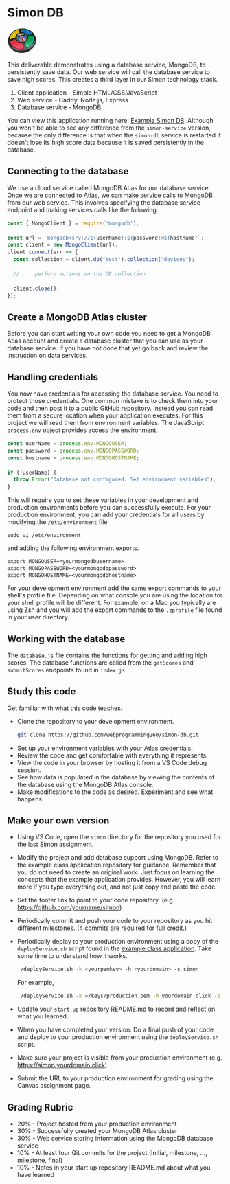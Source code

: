 # Simon DB

![Simon](../simon.png)

This deliverable demonstrates using a database service, MongoDB, to persistently save data. Our web service will call the database service to save high scores. This creates a third layer in our Simon technology stack.

1. Client application - Simple HTML/CSS/JavaScript
1. Web service - Caddy, Node.js, Express
1. Database service - MongoDB

You can view this application running here: [Example Simon DB](https://simon-db.cs260.click). Although you won't be able to see any difference from the `simon-service` version, because the only difference is that when the `simon-db` service is restarted it doesn't lose its high score data because it is saved persistently in the database.

## Connecting to the database

We use a cloud service called MongoDB Atlas for our database service. Once we are connected to Atlas, we can make service calls to MongoDB from our web service. This involves specifying the database service endpoint and making services calls like the following.

```Javascript
const { MongoClient } = require('mongodb');

const url = `mongodb+srv://${userName}:${password}@${hostname}`;
const client = new MongoClient(url);
client.connect(err => {
  const collection = client.db("test").collection("devices");

  // ... perform actions on the DB collection

  client.close();
});

```

## Create a MongoDB Atlas cluster

Before you can start writing your own code you need to get a MongoDB Atlas account and create a database cluster that you can use as your database service. If you have not done that yet go back and review the instruction on data services.

## Handling credentials

You now have credentials for accessing the database service. You need to protect those credentials. One common mistake is to check them into your code and then post it to a public GitHub repository. Instead you can read them from a secure location when your application executes. For this project we will read them from environment variables. The JavaScript `process.env` object provides access the environment.

```Javascript
const userName = process.env.MONGOUSER;
const password = process.env.MONGOPASSWORD;
const hostname = process.env.MONGOHOSTNAME;

if (!userName) {
  throw Error("Database not configured. Set environment variables");
}
```

This will require you to set these variables in your development and production environments before you can successfully execute. For your production environment, you can add your credentials for all users by modifying the `/etc/environment` file

```
sudo vi /etc/environment
```

and adding the following environment exports.

```
export MONGOUSER=<yourmongodbusername>
export MONGOPASSWORD=<yourmongodbpassword>
export MONGOHOSTNAME=<yourmongodbhostname>
```

For your development environment add the same export commands to your shell's profile file. Depending on what console you are using the location for your shell profile will be different. For example, on a Mac you typically are using Zsh and you will add the export commands to the `.zprofile` file found in your user directory.

## Working with the database

The `database.js` file contains the functions for getting and adding high scores. The database functions are called from the `getScores` and `submitScores` endpoints found in `index.js`.

## Study this code

Get familiar with what this code teaches.

- Clone the repository to your development environment.
  ```sh
  git clone https://github.com/webprogramming260/simon-db.git
  ```
- Set up your environment variables with your Atlas credentials.
- Review the code and get comfortable with everything it represents.
- View the code in your browser by hosting it from a VS Code debug session.
- See how data is populated in the database by viewing the contents of the database using the MongoDB Atlas console.
- Make modifications to the code as desired. Experiment and see what happens.

## Make your own version

- Using VS Code, open the `simon` directory for the repository you used for the last Simon assignment.
- Modify the project and add database support using MongoDB. Refer to the example class application repository for guidance. Remember that you do not need to create an original work. Just focus on learning the concepts that the example application provides. However, you will learn more if you type everything out, and not just copy and paste the code.
- Set the footer link to point to your code repository. (e.g. https://github.com/yourname/simon)
- Periodically commit and push your code to your repository as you hit different milestones. (4 commits are required for full credit.)
- Periodically deploy to your production environment using a copy of the `deployService.sh` script found in the [example class application](https://github.com/webprogramming260/simon-db/blob/main/deployService.sh). Take some time to understand how it works.

  ```sh
  ./deployService.sh -k <yourpemkey> -h <yourdomain> -s simon
  ```

  For example,

  ```sh
  ./deployService.sh -k ~/keys/production.pem -h yourdomain.click -s simon
  ```

- Update your `start up` repository README.md to record and reflect on what you learned.
- When you have completed your version. Do a final push of your code and deploy to your production environment using the `deployService.sh` script.
- Make sure your project is visible from your production environment (e.g. https://simon.yourdomain.click).
- Submit the URL to your production environment for grading using the Canvas assignment page.

## Grading Rubric

- 20% - Project hosted from your production environment
- 30% - Successfully created your MongoDB Atlas cluster
- 30% - Web service storing information using the MongoDB database service
- 10% - At least four Git commits for the project (Initial, milestone, ..., milestone, final)
- 10% - Notes in your start up repository README.md about what you have learned
